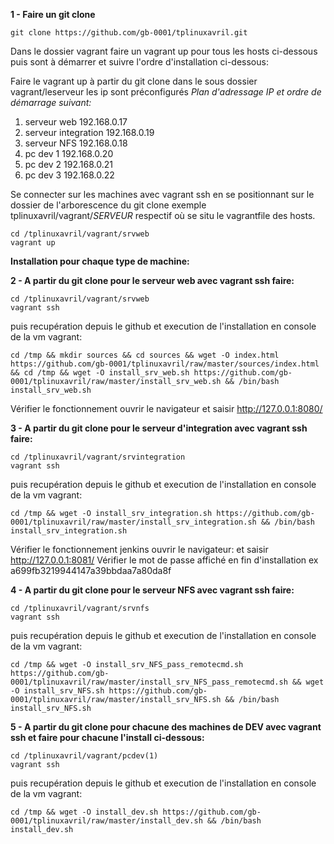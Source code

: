 **1 - Faire un git clone**
```shell
git clone https://github.com/gb-0001/tplinuxavril.git
```

Dans le dossier vagrant faire un vagrant up pour tous les hosts ci-dessous puis sont à démarrer et suivre l'ordre d'installation ci-dessous:

Faire le vagrant up à partir du git clone dans le sous dossier vagrant/leserveur les ip sont préconfigurés
*Plan d'adressage IP et ordre de démarrage suivant:*
1. serveur web 192.168.0.17
2. serveur integration 192.168.0.19
3. serveur NFS 192.168.0.18
4. pc dev 1 192.168.0.20
5. pc dev 2 192.168.0.21
6. pc dev 3 192.168.0.22

Se connecter sur les machines avec vagrant ssh en se positionnant sur le dossier de l'arborescence du git clone exemple tplinuxavril/vagrant/*SERVEUR* respectif où se situ le vagrantfile des hosts.

```shell
cd /tplinuxavril/vagrant/srvweb
vagrant up
```


**Installation pour chaque type de machine:**

**2 - A partir du git clone pour le serveur web avec vagrant ssh faire:**
```shell
cd /tplinuxavril/vagrant/srvweb
vagrant ssh
```
puis recupération depuis le github et execution de l'installation en console de la vm vagrant:
```shell
cd /tmp && mkdir sources && cd sources && wget -O index.html https://github.com/gb-0001/tplinuxavril/raw/master/sources/index.html && cd /tmp && wget -O install_srv_web.sh https://github.com/gb-0001/tplinuxavril/raw/master/install_srv_web.sh && /bin/bash install_srv_web.sh
```

Vérifier le fonctionnement ouvrir le navigateur et saisir http://127.0.0.1:8080/


**3 - A partir du git clone pour le serveur d'integration avec vagrant ssh faire:**
```shell
cd /tplinuxavril/vagrant/srvintegration
vagrant ssh
```
puis recupération depuis le github et execution de l'installation en console de la vm vagrant:
```shell
cd /tmp && wget -O install_srv_integration.sh https://github.com/gb-0001/tplinuxavril/raw/master/install_srv_integration.sh && /bin/bash install_srv_integration.sh
```

Vérifier le fonctionnement jenkins ouvrir le navigateur: et saisir http://127.0.0.1:8081/
Vérifier le mot de passe affiché en fin d'installation ex a699fb3219944147a39bbdaa7a80da8f

**4 - A partir du git clone pour le serveur NFS avec vagrant ssh faire:**
```shell
cd /tplinuxavril/vagrant/srvnfs
vagrant ssh
```
puis recupération depuis le github et execution de l'installation en console de la vm vagrant:
```shell
cd /tmp && wget -O install_srv_NFS_pass_remotecmd.sh https://github.com/gb-0001/tplinuxavril/raw/master/install_srv_NFS_pass_remotecmd.sh && wget -O install_srv_NFS.sh https://github.com/gb-0001/tplinuxavril/raw/master/install_srv_NFS.sh && /bin/bash install_srv_NFS.sh
```

**5 - A partir du git clone pour chacune des machines de DEV avec vagrant ssh et faire pour chacune l'install ci-dessous:**
```shell
cd /tplinuxavril/vagrant/pcdev(1)
vagrant ssh
```
puis recupération depuis le github et execution de l'installation en console de la vm vagrant:
```shell
cd /tmp && wget -O install_dev.sh https://github.com/gb-0001/tplinuxavril/raw/master/install_dev.sh && /bin/bash install_dev.sh
```
